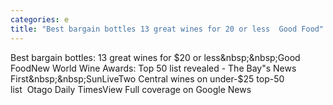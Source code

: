 ```yaml
---
categories: e
title: "Best bargain bottles 13 great wines for 20 or less  Good Food"
---
```

Best bargain bottles: 13 great wines for $20 or less&nbsp;&nbsp;Good FoodNew World Wine Awards: Top 50 list revealed - The Bay"s News First&nbsp;&nbsp;SunLiveTwo Central wines on under-$25 top-50 list&nbsp;&nbsp;Otago Daily TimesView Full coverage on Google News